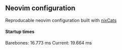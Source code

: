 ## Neovim configuration

Reproducable neovim configuration built with [nixCats](https://github.com/BirdeeHub/nixCats-nvim)

#### Startup times
Barebones: 16.773 ms 
Current: 19.664 ms
